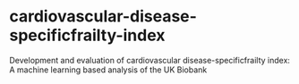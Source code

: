 # cardiovascular-disease-specificfrailty-index
Development and evaluation of cardiovascular disease-specificfrailty index: A machine learning based analysis of the UK Biobank
